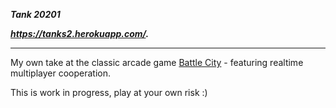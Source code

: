 **_Tank 20201_**

**_https://tanks2.herokuapp.com/._**

---
My own take at the classic arcade game [Battle City](https://en.wikipedia.org/wiki/Battle_City) - featuring realtime multiplayer cooperation.

This is work in progress, play at your own risk :)